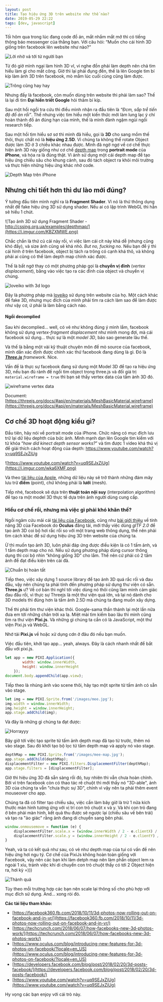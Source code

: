 ```yaml
---
layout: post
title: Tạo hiệu ứng 3D trên website như thế nào?
date: 2019-05-29 22:22
tags: [dev, javascript]
---
```


Tối hôm qua trong lúc đang code đồ án, mắt nhắm mắt mở thì có tiếng thông báo messenger của thằng bạn. Với câu hỏi: “Muốn cho cái hình 3D giống trên facebook lên website như nào?”

![Lời nhờ vả tới từ người bạn](https://i.imgur.com/0MfBCvd.png)

Từ đó giờ mình ngại làm hình 3D vl, vì nghe đồn phải làm depth nên chả tìm hiểu làm gì cho mất công. Giờ thì lại phải đụng đến, thế là lên Google tìm bí kíp làm ảnh 3D trên facebook, mò mẫm lúc cuối cùng cũng làm được.

![Trông cũng hay hay](https://i.imgur.com/3O7fEnV.png)

Nhưng đấy là facebook, còn muốn dùng trên website thì phải làm sao? Thế là lại đi tìm **Đại hiền triết Google** hỏi thăm bí kíp.

Sau một hồi ngồi tra cứu thì điều mình nhận ra đầu tiên là *“Đcm, sắp trễ tiến độ đồ án rồi”*. Thế nhưng việc tìm hiểu một kiến thức mới làm lung lạc ý chí hoàn thành đồ án đúng hạn của mình, thế là mình đành ngậm ngùi ngồi research tiếp.

Sau một hồi tìm hiểu sơ sơ thì mình đã hiểu, gọi là **3D** cho sang mồm thế thôi, thực chất nó là **hiệu ứng 2.5D**. Vì chúng ta không thể rotate Object được làm 3D ở 3 chiều khác nhau được. Mình đã ngờ ngợ về cơ chế thực hiện ảnh 3D này giống như cơ chế [depth map](https://en.wikipedia.org/wiki/Depth_map) trong **portrait mode** của **iPhone**, và hóa ra là đúng thật. Vì ảnh sử dụng một cái depth map để tạo hiệu ứng chiều sâu cho khung cảnh, sau đó tách object ra khỏi môi trường và thực hiện những hiệu ứng khác nhờ code.

![Depth Map trên iPhone](https://i.imgur.com/PUhb7JB.png)

## Nhưng chi tiết hơn thì dư lào mới đúng?

Ý tưởng đầu tiên mình nghĩ ra là **Fragment Shader**. Vì nó là thứ thông dụng nhất để fake hiệu ứng 3D sử dụng shader. Nếu ai có lập trình WebGL thì hẳn sẽ hiểu 1 chút.

![Tạo ảnh 3D sử dụng Fragment Shader - http://cssing.org.ua/examples/depthmap/](https://i.imgur.com/KBZXMWE.png)

Chắc chắn là thứ củ cải này rồi, vì việc làm cái cít này khá dễ (nhưng cũng khó đấy), và size ảnh cũng sẽ khá nhỏ. *But no, fucking no.* Nếu bạn để ý thì cái hình ở trên facebook, object bị tách ra trông có cạnh khá thô, và không phải ai cũng có thể làm depth map chính xác được.

Thế là bất ngờ thay có một phương pháp gọi là **chuyển vị đỉnh** (*vertex displacement*), bằng vào việc tạo ra các đỉnh của object và chuyển vị chúng.

![loveiko with 3d logo](https://i.imgur.com/WVHm3je.png)

Đây là phương pháp mà [loveiko](https://loveiko.com/) sử dụng trên website của họ. Một cách khác để fake 3D, nhưng mục đích của mình phải tìm ra cách làm sao để làm được như vậy cơ, ứ phải là làm bằng cách nào.

#### Ngồi decomplied

Sau khi decomplied... well, có vẻ như không đúng ý mình lắm, facebook không sử dụng *vertex-fragment displacement* như mình mong đợi, mà cái facebook sử dụng... thực sự là một *model 3D*, bảo sao generate lâu thế.

Và thế là bằng một vài kỹ thuật chuyên môn để mò source của facebook, mình dần xác định được chính xác thứ facebook đang dùng là gì. Đó là ***[Three.js](https://threejs.org/)** framework*. Nice.

Vấn đề là thực sự facebook đang sử dụng một Model 3D để tạo ra hiệu ứng 3D, nếu bạn đủ rảnh để ngồi tìm object trong three.js và đổi giá trị `material.wireframe = true` thì bạn sẽ thấy vertex data của tấm ảnh 3D đó.

![wireframe vertex data](https://i.imgur.com/tnsBraX.png)

Document: [https://threejs.org/docs/#api/en/materials/MeshBasicMaterial.wireframe](https://threejs.org/docs/#api/en/materials/MeshBasicMaterial.wireframe)

## Cơ chế 3D hoạt động kiểu gì?

Đầu tiên, hãy nói về portrait mode của iPhone. Chức năng có mục đích lưu trữ lại dữ liệu dephth của bức ảnh. Mình mạnh dạn lên Google tìm kiếm với từ khóa “*how did kinect depth sensor works?*” và tìm được 1 video khá thú vị để giải thích cách hoạt động của depth: https://www.youtube.com/watch?v=uq9SEJxZiUg

![https://www.youtube.com/watch?v=uq9SEJxZiUg](https://i.imgur.com/wka6XMF.png)

Và theo [tài liệu của Apple](https://developer.apple.com/documentation/avfoundation/cameras_and_media_capture/streaming_depth_data_from_the_truedepth_camera), những dữ liệu này sẽ trở thành những đám mây lưu trữ **điểm** (point), chứ không phải là **lưới** (mesh).

Tiếp nhé, facebook sẽ dựa trên **thuật toán nội suy** (interpolation algorithm) để tạo ra một model 3D thực tế dựa trên ảnh người dùng cung cấp.

### Hiểu cơ chế rồi, nhưng mà việc gì phải khó khăn thế?

Ngồi ngâm cứu mãi cái [tài liệu của Facebook](https://developers.facebook.com/blog/post/2018/02/20/3d-posts-facebook/), cũng như [bài giới thiệu](https://www.oculus.com/blog/introducing-new-features-for-3d-photos-on-facebook/) về tính năng 3D của Facebook do **Oculus** đăng tải, mới thấy việc dùng *gITF 2.0* để tạo ảnh 3D coi bộ hơi rắc rối so với một trang web thông dụng, thế nên phải tìm cách khác để sử dụng hiệu ứng 3D trên website của chúng ta.

Ừ thì muốn tạo ảnh 3D, luôn phải đáp ứng được điều kiện là có 1 tấm ảnh, và 1 tấm depth map cho nó. Nếu sử dụng phương pháp dùng cursor thông dụng thì coi bộ nhìn “không giống 3D” cho lắm. Thế nên cứ phải có 2 tấm ảnh để đạt điều kiện trên cái đã.

![Chuẩn bị hoàn tất](https://i.imgur.com/siITaG3.jpg)

Tiếp theo, việc xây dựng 1 source library để tạo ảnh 3D quá rắc rối và đau đầu, vậy nên chúng ta phải tính đến phương pháp sử dụng thư viện có sẵn. **Three.js** ư? Về cơ bản thì nghĩ tới việc dùng nó thôi  cũng làm mình cảm giác đau đầu rồi, vì thực sự Threejs là một thư viện quá lớn, vả lại nó dành cho 3D models thì đúng hơn là tấm ảnh 2.5D mà chúng ta đang muốn xây dựng.

Thế thì phải tìm thư viện khác thôi. Google-sama thần thánh lại một lần nữa đưa em tới những chân trời xa lạ. Miệt mài tìm kiếm bao lâu thì mình cũng tìm ra thư viện **Pixi.js**. Và những gì chúng ta cần có là JavaScript, một thư viện Pixi.js và WebGL.

Nhớ tải **Pixi.js** về hoặc xử dụng cdn ở đâu đó nếu bạn muốn.

Việc đầu tiên, khởi tạo app... yeah, always. Đây là cách nhanh nhất để bắt đầu với pixi.js.

```js
let app = new PIXI.Application({
        width: window.innerWidth,
        height: window.innerHeight
    });
document.body.appendChild(app.view);
```

Tiếp theo là nhúng ảnh vào scene thôi, hãy tạo một sprite từ tấm ảnh có sẵn vào stage.

```js
let img = new PIXI.Sprite.from('/images/mee.jpg');
img.width = window.innerWidth;
img.height = window.innerHeight;
app.stage.addChild(img);
```

Và đây là những gì chúng ta đạt được:

![Horrayyy](https://i.imgur.com/wZdZ3tF.png)

Bây giờ tới việc tạo sprite từ tấm ảnh depth map đã tạo từ trước, thêm nó vào stage. Sau đó khởi tạo bộ lọc từ tấm depth map và apply nó vào stage.

```js
depthMap = new PIXI.Sprite.from('/images/mee-map.jpg');
app.stage.addChild(depthMap);
displacementFilter = new PIXI.filters.DisplacementFilter(depthMap);
app.stage.filters = [displacementFilter];
```

Giờ thì hiệu ứng 3D đã sẵn sàng rồi đó, tuy nhiên thì vẫn chưa hoàn chỉnh. Bởi vì trên facebook còn có thao tác rê chuột thì mới thấy nó "3D-able", ảnh 3D của chúng ta vẫn "chưa thực sự 3D", chính vì vậy nên ta phải thêm event mouseover cho app.

Chúng ta đã có filter tạo chiều sâu, việc cần làm bây giờ là trừ 1 nửa kích thước màn hình tương ứng với vị trí con trỏ chuột x và y. Và khi con trỏ đang ở bên phải màn hình, kết quả thu được sẽ ngược lại (chiều sâu về bên trái) và tạo ra "ảo giác" rằng ảnh đang di chuyển sang bên phải.

```js
window.onmousemove = function (e) {
    displacementFilter.scale.x = (window.innerWidth / 2 - e.clientX) / 20;
    displacementFilter.scale.y = (window.innerHeight / 2 - e.clientY) / 20;
}
```

Yeah, và ta có kết quả như sau, có vẻ như depth map của tui có vấn đề nên hiệu ứng hơi ngu tý. Cơ chế của PixiJs không hoàn toàn giống với Facebook, vậy nên các bạn khi làm detph map nên làm phần object lem ra ngoài 1 xíu, tránh việc khi di chuyển con trỏ chuột thấy có tới 2 Object hiện ra, hơi kỳ =)))

![Thành quả](https://i.imgur.com/jLTRSfF.png)

Tùy theo mỗi trường hợp các bạn nên scale lại thông số cho phù hợp với mục đích sử dụng. And... xong ròi đó.

**Các tài liệu tham khảo:**
 * [https://facebook360.fb.com/2018/10/11/3d-photos-now-rolling-out-on-facebook-and-in-vr/](https://facebook360.fb.com/2018/10/11/3d-photos-now-rolling-out-on-facebook-and-in-vr/)
 * [https://techcrunch.com/2018/06/07/how-facebooks-new-3d-photos-work/](https://techcrunch.com/2018/06/07/how-facebooks-new-3d-photos-work/)
 * [https://www.oculus.com/blog/introducing-new-features-for-3d-photos-on-facebook/?locale=en_US](https://www.oculus.com/blog/introducing-new-features-for-3d-photos-on-facebook/?locale=en_US)
 * [https://developers.facebook.com/blog/post/2018/02/20/3d-posts-facebook/](https://developers.facebook.com/blog/post/2018/02/20/3d-posts-facebook/)
 * [https://www.youtube.com/watch?v=uq9SEJxZiUg](https://www.youtube.com/watch?v=uq9SEJxZiUg)

Hy vọng các bạn enjoy với cái trò này.
